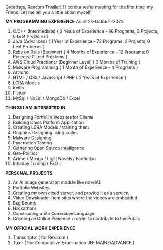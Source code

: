 Greetings, Random Trvaller!!!
I concur we're meeting for the first time, my Friend. Let me tell you a little about myself.

**MY PROGRAMMING EXPERIENCE**
As of 23-October-2023

1. C/C++ (Intermediate)                    { 2 Years of Experience - 98 Programs; 3 Projects; 0 Leet Problems }
2. Java (Advanced)                         { 1 Year of Experience - 72 Programs; 2 Projects; 0 Leet Problems }
3. Ruby on Rails (Beginner)                { 4 Months of Experience - 12 Programs; 0 Projects; 0 Leet Problems }
4. AWS Cloud Practioner (Beginner Level)   { 3 Months of Training }
5. Malware Programming                     { 1 Month of Experience - 4 Programs }
6. Ardiuno
7. HTML / CSS / Javascript / PHP           { 2 Years of Experience }
8. LORA Models
9. Kotlin
10. Flutter
11. MySql / NoSql / MongoDb / Excel
                                              
**THINGS I AM INTERESTED IN**

1. Designing Portfoilio Websites for Clients
2. Building Cross Platform Application
3. Creating LORA Models / training them
4. Graphics Designing using codes
6. Malware Designing
7. Panetration Testing
8. Gathering Open Source Intelligence
9. Geo-Politics
10. Anime / Manga / Light Novels / Fanfiction
11. Intraday Trading ( F&O )

**PERSONAL PROJECTS**

1. An AI image generation module like novelAI.
2. Portfolio Websites
3. Creating my own cloud server, and provide it as a service.
4. Video Downloader from sites where the videos are embedded.
5. Bug Bounty
6. Hackathons
7. Constructing a 5th Generation Language
8. Creating an Online Presence in order to contribute to the Public

**MY OFFICIAL WORK EXPERIENCE**

1. Transcriptor ( for Rev.com )
2. Tutor ( For Competative Examination JEE MAINS/ADVANCE )
